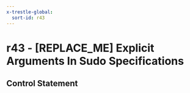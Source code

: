 ```yaml
---
x-trestle-global:
  sort-id: r43
---
```


# r43 - \[REPLACE_ME\] Explicit Arguments In Sudo Specifications

## Control Statement
